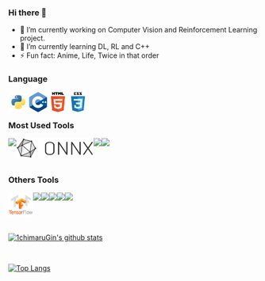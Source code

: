 ### Hi there 👋

<!--
**1chimaruGin/1chimaruGin** is a ✨ _special_ ✨ repository because its `README.md` (this file) appears on your GitHub profile.

Here are some ideas to get you started:
-->

- 🔭 I’m currently working on Computer Vision and Reinforcement Learning project.
- 🌱 I’m currently learning DL, RL and C++
- ⚡ Fun fact: Anime, Life, Twice in that order 

<!--
- 👯 I’m looking to collaborate on ...
- 🤔 I’m looking for help with ...
- 💬 Ask me about ...
- 📫 How to reach me: ...
- 😄 Pronouns: ...
-->

### Language

<img align="left" height="40px" src="https://raw.githubusercontent.com/github/explore/80688e429a7d4ef2fca1e82350fe8e3517d3494d/topics/python/python.png" />
<img align="left" height="40px" src="https://raw.githubusercontent.com/github/explore/80688e429a7d4ef2fca1e82350fe8e3517d3494d/topics/cpp/cpp.png">
<img align="left" height="40px" src="https://raw.githubusercontent.com/github/explore/80688e429a7d4ef2fca1e82350fe8e3517d3494d/topics/html/html.png" />
<img align="left" height="40px" src="https://raw.githubusercontent.com/github/explore/80688e429a7d4ef2fca1e82350fe8e3517d3494d/topics/css/css.png" />
<br/>
<br/>

### Most Used Tools

<img align="left" height="40px" src="https://github.com/pytorch/pytorch/blob/master/docs/source/_static/img/pytorch-logo-dark.png" />
<img align="left" height="40px" src="https://github.com/onnx/onnx/blob/master/docs/ONNX_logo_main.png"/>
<img align="left" height="40px" src="https://images.exxactcorp.com/CMS/landing-page/resource-center/supported-software/deep-learning/tensorrt/TensorRT.png" />
<img align="left" height="50px" src="https://github.com/1chimaruGin/Neural-Style-Transfer/blob/master/images/gym.png"/>
<br/>
<br/>
<br/>

### Others Tools

<img align="left" height="50px" src="https://raw.githubusercontent.com/github/explore/80688e429a7d4ef2fca1e82350fe8e3517d3494d/topics/tensorflow/tensorflow.png" />
<img align="left" height="40px" src="https://github.com/1chimaruGin/Neural-Style-Transfer/blob/master/images/sklearn.png"/>
<img align="left" height="40px" src="https://camo.githubusercontent.com/7cc5c1ce50d19bb148f96ffcb9b762201ad5e518/68747470733a2f2f6d6174706c6f746c69622e6f72672f5f7374617469632f6c6f676f322e737667" />
<img align="left" height="40px" src="https://docs.opencv.org/master/opencv-logo-small.png" />
<img align="left" height="40px" src="https://camo.githubusercontent.com/e5efd9b8f2106722c85415f104a352232a3a9437d765778aca491a2c2a7d5d6c/68747470733a2f2f6465762e70616e6461732e696f2f7374617469632f696d672f70616e6461732e737667"/>
<img align="left" height="40px" src="https://github.com/numpy/numpy/blob/master/branding/logo/primary/numpylogo.png"/>
<br/>
<br/>
<br/>
<br/>

[![1chimaruGin's github stats](https://github-readme-stats.vercel.app/api?username=1chimaruGin)](https://github.com/1chimaruGin/github-readme-stats)

<br/>

[![Top Langs](https://github-readme-stats.vercel.app/api/top-langs/?username=1chimaruGin&hide=javascript,Tcl)](https://github.com/1chimaruGin/github-readme-stats)
